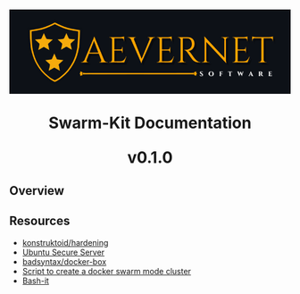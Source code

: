 <h1 align="center">
<img src="https://raw.githubusercontent.com/aevernet/.github/master/images/banner/Aever-SW-D-800.png" alt="Aevernet">

Swarm-Kit Documentation

v0.1.0

</h1>

## Overview


## Resources

- [konstruktoid/hardening](https://github.com/konstruktoid/hardening)
- [Ubuntu Secure Server](https://ostechnix.com/ubuntu-server-secure-script-secure-harden-ubuntu/)
- [badsyntax/docker-box](https://github.com/badsyntax/docker-box)
- [Script to create a docker swarm mode cluster](https://charmingwebdesign.com/script-to-create-a-docker-swarm-mode-cluster/)
- [Bash-it](https://github.com/Bash-it/bash-it/tree/master/.github)
